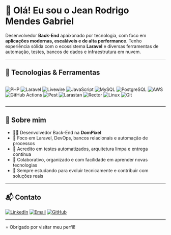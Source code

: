# 👋 Olá! Eu sou o Jean Rodrigo Mendes Gabriel

Desenvolvedor **Back-End** apaixonado por tecnologia, com foco em **aplicações modernas, escaláveis e de alta performance**. Tenho experiência sólida com o ecossistema **Laravel** e diversas ferramentas de automação, testes, bancos de dados e infraestrutura em nuvem.

---

## 🚀 Tecnologias & Ferramentas

<div style="display: flex; flex-wrap: wrap; gap: 10px">
  
![PHP](https://img.shields.io/badge/PHP-777BB4?style=for-the-badge&logo=php&logoColor=white)
![Laravel](https://img.shields.io/badge/Laravel-E74430?style=for-the-badge&logo=laravel&logoColor=white)
![Livewire](https://img.shields.io/badge/Livewire-4E5D94?style=for-the-badge)
![JavaScript](https://img.shields.io/badge/JavaScript-F7DF1E?style=for-the-badge&logo=javascript&logoColor=black)
![MySQL](https://img.shields.io/badge/MySQL-005E87?style=for-the-badge&logo=mysql&logoColor=white)
![PostgreSQL](https://img.shields.io/badge/PostgreSQL-336791?style=for-the-badge&logo=postgresql&logoColor=white)
![AWS](https://img.shields.io/badge/AWS-FF9900?style=for-the-badge&logo=amazonaws&logoColor=white)
![GitHub Actions](https://img.shields.io/badge/GitHub%20Actions-2088FF?style=for-the-badge&logo=githubactions&logoColor=white)
![Pest](https://img.shields.io/badge/Pest-800020?style=for-the-badge)
![Larastan](https://img.shields.io/badge/Larastan-5D5FEF?style=for-the-badge)
![Rector](https://img.shields.io/badge/Rector-4D4D4D?style=for-the-badge)
![Linux](https://img.shields.io/badge/Linux-FCC624?style=for-the-badge&logo=linux&logoColor=black)
![Git](https://img.shields.io/badge/Git-F05032?style=for-the-badge&logo=git&logoColor=white)

</div>

---

## 🧠 Sobre mim

- 👨‍💻 Desenvolvedor Back-End na **DomPixel**
- 🧰 Foco em Laravel, DevOps, bancos relacionais e automação de processos
- 🧪 Acredito em testes automatizados, arquitetura limpa e entrega contínua
- 🤝 Colaborativo, organizado e com facilidade em aprender novas tecnologias
- 🌱 Sempre estudando para evoluir tecnicamente e contribuir com soluções reais

---

## 📬 Contato

[![LinkedIn](https://img.shields.io/badge/LinkedIn-Jean%20Rodrigo-0077B5?style=for-the-badge&logo=linkedin&logoColor=white)](https://www.linkedin.com/in/jean-rodrigo-mendes-gabriel-516bbb159/)
[![Email](https://img.shields.io/badge/E--mail-jeanrodrigo30@gmail.com-D14836?style=for-the-badge&logo=gmail&logoColor=white)](mailto:jeanrodrigo30@gmail.com)
[![GitHub](https://img.shields.io/badge/GitHub-jrmg55555-181717?style=for-the-badge&logo=github&logoColor=white)](https://github.com/jrmg55555)

---

⭐ Obrigado por visitar meu perfil!
